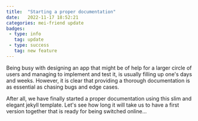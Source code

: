 ```yaml
---
title:  "Starting a proper documentation"
date:   2022-11-17 18:52:21
categories: mei-friend update
badges:
 - type: info
   tag: update
 - type: success
   tag: new feature
---
```


Being busy with designing an app that might be of help for a larger circle of users and managing to implement and test it, is usually filling up one's days and weeks. However, it is clear that providing a thorough documentation is as essential as chasing bugs and edge cases. 

After all, we have finally started a proper documentation using this slim and elegant jekyll template. Let's see how long it will take us to have a first version together that is ready for being switched online...

